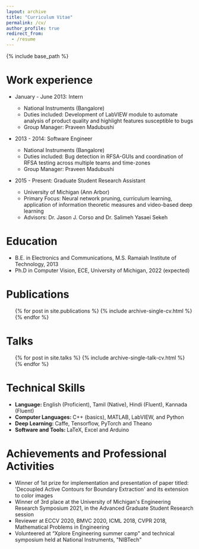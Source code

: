 ```yaml
---
layout: archive
title: "Curriculum Vitae"
permalink: /cv/
author_profile: true
redirect_from:
  - /resume
---
```


{% include base_path %}

Work experience
======
* January - June 2013: Intern
  * National Instruments (Bangalore) 
  * Duties included: Development of LabVIEW module to automate analysis of product quality and highlight features susceptible to bugs 
  * Group Manager: Praveen Madubushi

* 2013 - 2014: Software Engineer 
  * National Instruments (Bangalore)
  * Duties included: Bug detection in RFSA-GUIs and coordination of RFSA testing across multiple teams and time-zones
  * Group Manager: Praveen Madubushi
  
* 2015 - Present: Graduate Student Research Assistant 
  * University of Michigan (Ann Arbor)
  * Primary Focus: Neural network pruning, curriculum learning, application of information theoretic measures and video-based deep learning 
  * Advisors: Dr. Jason J. Corso and Dr. Salimeh Yasaei Sekeh 

Education
======
* B.E. in Electronics and Communications, M.S. Ramaiah Institute of Technology, 2013
* Ph.D in Computer Vision, ECE, University of Michigan, 2022 (expected)

Publications
======
  <ul>{% for post in site.publications %}
    {% include archive-single-cv.html %}
  {% endfor %}</ul>
  
Talks
======
  <ul>{% for post in site.talks %}
    {% include archive-single-talk-cv.html %}
  {% endfor %}</ul>
  

Technical Skills
======
* <b> Language: </b> English (Proficient), Tamil (Native), Hindi (Fluent), Kannada (Fluent) 
* <b> Computer Languages: </b> C++ (basics), MATLAB, LabVIEW, and Python
* <b> Deep Learning: </b> Caffe, Tensorflow, PyTorch and Theano
* <b> Software and Tools: </b> LaTeX, Excel and Arduino

Achievements and Professional Activities
======
* Winner of 1st prize for implementation and presentation of paper titled: 'Decoupled Active Contours for Boundary Extraction' and its extension to color images
* Winner of 3rd place at the University of Michigan's Engineering Research Symposium 2021, in the Advanced Graduate Student Research session
* Reviewer at ECCV 2020, BMVC 2020, ICML 2018, CVPR 2018, Mathematical Problems in Engineering
* Volunteered at “Xplore Engineering summer camp" and technical symposium held at National Instruments, "NIBTech" 
